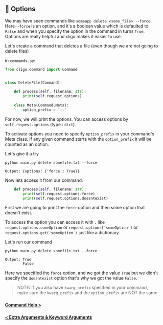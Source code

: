 ## 🍪 Options

We may have seen commands like `someapp delete <some_file> --force`. Here`--force` 
is an option, and it's a boolean value which is defaulted to `False` and when you specify
the option in the command in turns `True`. Options are really helpful and cligo makes
it easier to use.


Let's create a command that deletes a file (even though we are not going to delete files)

in `commands.py`:
```python
from cligo.command import Command


class DeleteFile(Command):
    
    def process(self, filename: str):
        print(self.request.options)
    
    class Meta(Command.Meta):
        option_prefix = '--'
```

For now, we will print the options. You can access options by `self.request.options`
(type : `dict`). 

To activate options you need to specify `option_prefix` in your
command's Meta class. If any given command starts with the `option_prefix` it will be
counted as an option.


Let's give it a try

```shell
python main.py delete somefile.txt --force
```

```shell
Output: {options: {'force': True}}
```

Now lets access it from our command.

```python
    def process(self, filename: str):
        print(self.request.options.force)
        print(self.request.options.doesntexist)
```

First we are going to print the `force` option and then some option that doesn't exist.

To access the option you can access it with `.` like `request.options.someOption` or
`request.options['someOption']` or `request.options.get('someOption')` just like a 
dictionary.

Let's run our command

```shell
python main.py delete somefile.txt --force
```

```shell
Output: True
        False
```

Here we specified the `force` option, and we got the value `True` but we didn't specify
the `doesntexist` option that's why we got the value `False`.

> NOTE: If you also have `kwarg_prefix` specified in your command, make sure the `kwarg_prefix`
> and the `option_prefix` are NOT the same.

###

[<b> Command Help > </b>](6.CommandHelp.md)

###

[<b> < Extra Arguments & Keyword Arguments </b>](4.ExtraArgs&Kwargs.md)
